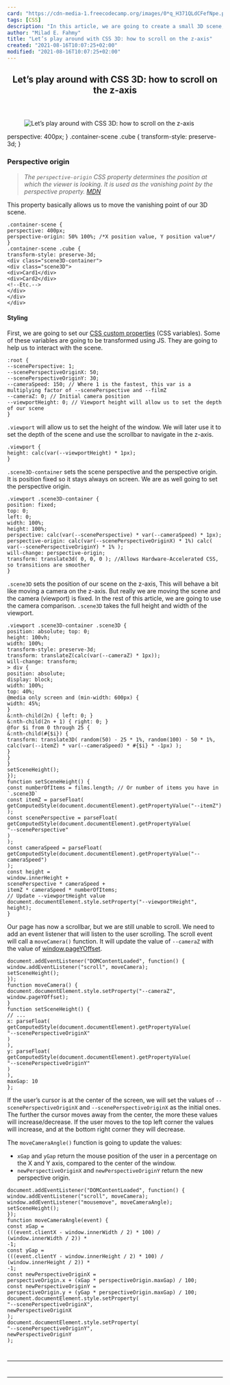 ```yaml
---
card: "https://cdn-media-1.freecodecamp.org/images/0*q_H371QLdCFefNpe.png"
tags: [CSS]
description: "In this article, we are going to create a small 3D scene, whe"
author: "Milad E. Fahmy"
title: "Let’s play around with CSS 3D: how to scroll on the z-axis"
created: "2021-08-16T10:07:25+02:00"
modified: "2021-08-16T10:07:25+02:00"
---
```

<div class="site-wrapper">
<main id="site-main" class="site-main outer">
<div class="inner">
<article class="post-full post tag-css tag-javascript tag-web-development tag-tech tag-design ">
<header class="post-full-header">
<h1 class="post-full-title">Let’s play around with CSS 3D: how to scroll on the z-axis</h1>
</header>
<figure class="post-full-image">
<picture>
<source media="(max-width: 700px)" sizes="1px" srcset="data:image/gif;base64,R0lGODlhAQABAIAAAAAAAP///yH5BAEAAAAALAAAAAABAAEAAAIBRAA7 1w">
<source media="(min-width: 701px)" sizes="(max-width: 800px) 400px,
(max-width: 1170px) 700px,
1400px" srcset="https://cdn-media-1.freecodecamp.org/images/0*q_H371QLdCFefNpe.png 300w,
https://cdn-media-1.freecodecamp.org/images/0*q_H371QLdCFefNpe.png 600w,
https://cdn-media-1.freecodecamp.org/images/0*q_H371QLdCFefNpe.png 1000w,
https://cdn-media-1.freecodecamp.org/images/0*q_H371QLdCFefNpe.png 2000w">
<img onerror="this.style.display='none'" src="https://cdn-media-1.freecodecamp.org/images/0*q_H371QLdCFefNpe.png" alt="Let’s play around with CSS 3D: how to scroll on the z-axis">
</picture>
</figure>
<section class="post-full-content">
<div class="post-content">
perspective: 400px;
}
.container-scene .cube {
transform-style: preserve-3d;
}</code></pre><h3 id="perspective-origin">Perspective origin</h3><blockquote><em>The <code>perspective-origin</code> CSS property determines the position at which the viewer is looking. It is used as the vanishing point by the perspective property. <a href="https://developer.mozilla.org/en-US/docs/Web/CSS/perspective-origin" rel="noopener">MDN</a></em></blockquote><p>This property basically allows us to move the vanishing point of our 3D scene.</p><pre><code class="language-css">.container-scene {
perspective: 400px;
perspective-origin: 50% 100%; /*X position value, Y position value*/
}
.container-scene .cube {
transform-style: preserve-3d;
&lt;div class="scene3D-container"&gt;
&lt;div class="scene3D"&gt;
&lt;div&gt;Card1&lt;/div&gt;
&lt;div&gt;Card2&lt;/div&gt;
&lt;!--Etc.--&gt;
&lt;/div&gt;
&lt;/div&gt;
&lt;/div&gt;</code></pre><h4 id="styling">Styling</h4><p>First, we are going to set our <a href="https://vinceumo.github.io/devNotes/css/2019/02/20/css-customs-properties.html" rel="noopener">CSS custom properties</a> (CSS variables). Some of these variables are going to be transformed using JS. They are going to help us to interact with the scene.</p><pre><code class="language-css">:root {
--scenePerspective: 1;
--scenePerspectiveOriginX: 50;
--scenePerspectiveOriginY: 30;
--cameraSpeed: 150; // Where 1 is the fastest, this var is a multiplying factor of --scenePerspective and --filmZ
--cameraZ: 0; // Initial camera position
--viewportHeight: 0; // Viewport height will allow us to set the depth of our scene
}</code></pre><p><code>.viewport</code> will allow us to set the height of the window. We will later use it to set the depth of the scene and use the scrollbar to navigate in the z-axis.</p><pre><code class="language-css">.viewport {
height: calc(var(--viewportHeight) * 1px);
}</code></pre><p><code>.scene3D-container</code> sets the scene perspective and the perspective origin. It is position fixed so it stays always on screen. We are as well going to set the perspective origin.</p><pre><code class="language-css">.viewport .scene3D-container {
position: fixed;
top: 0;
left: 0;
width: 100%;
height: 100%;
perspective: calc(var(--scenePerspective) * var(--cameraSpeed) * 1px);
perspective-origin: calc(var(--scenePerspectiveOriginX) * 1%) calc( var(--scenePerspectiveOriginY) * 1% );
will-change: perspective-origin;
transform: translate3d( 0, 0, 0 ); //Allows Hardware-Accelerated CSS, so transitions are smoother
}</code></pre><p><code>.scene3D</code> sets the position of our scene on the z-axis, This will behave a bit like moving a camera on the z-axis. But really we are moving the scene and the camera (viewport) is fixed. In the rest of this article, we are going to use the camera comparison. <code>.scene3D</code> takes the full height and width of the viewport.</p><pre><code class="language-css">.viewport .scene3D-container .scene3D {
position: absolute; top: 0;
height: 100vh;
width: 100%;
transform-style: preserve-3d;
transform: translateZ(calc(var(--cameraZ) * 1px));
will-change: transform;
&gt; div {
position: absolute;
display: block;
width: 100%;
top: 40%;
@media only screen and (min-width: 600px) {
width: 45%;
}
&amp;:nth-child(2n) { left: 0; }
&amp;:nth-child(2n + 1) { right: 0; }
@for $i from 0 through 25 {
&amp;:nth-child(#{$i}) {
transform: translate3D( random(50) - 25 * 1%, random(100) - 50 * 1%, calc(var(--itemZ) * var(--cameraSpeed) * #{$i} * -1px) );
}
}
}
setSceneHeight();
});
function setSceneHeight() {
const numberOfItems = films.length; // Or number of items you have in `.scene3D`
const itemZ = parseFloat(
getComputedStyle(document.documentElement).getPropertyValue("--itemZ")
);
const scenePerspective = parseFloat(
getComputedStyle(document.documentElement).getPropertyValue(
"--scenePerspective"
)
);
const cameraSpeed = parseFloat(
getComputedStyle(document.documentElement).getPropertyValue("--cameraSpeed")
);
const height =
window.innerHeight +
scenePerspective * cameraSpeed +
itemZ * cameraSpeed * numberOfItems;
// Update --viewportHeight value
document.documentElement.style.setProperty("--viewportHeight", height);
}</code></pre><p>Our page has now a scrollbar, but we are still unable to scroll. We need to add an event listener that will listen to the user scrolling. The scroll event will call a <code>moveCamera()</code> function. It will update the value of <code>--cameraZ</code> with the value of <a href="https://developer.mozilla.org/en-US/docs/Web/API/Window/pageYOffset" rel="noopener">window.pageYOffset</a>.</p><pre><code class="language-js">document.addEventListener("DOMContentLoaded", function() {
window.addEventListener("scroll", moveCamera);
setSceneHeight();
});
function moveCamera() {
document.documentElement.style.setProperty("--cameraZ", window.pageYOffset);
}
function setSceneHeight() {
// ...
x: parseFloat(
getComputedStyle(document.documentElement).getPropertyValue(
"--scenePerspectiveOriginX"
)
),
y: parseFloat(
getComputedStyle(document.documentElement).getPropertyValue(
"--scenePerspectiveOriginY"
)
),
maxGap: 10
};</code></pre><p>If the user’s cursor is at the center of the screen, we will set the values of <code>--scenePerspectiveOriginX</code> and <code>--scenePerspectiveOriginX</code> as the initial ones. The further the cursor moves away from the center, the more these values will increase/decrease. If the user moves to the top left corner the values will increase, and at the bottom right corner they will decrease.</p><p>The <code>moveCameraAngle()</code> function is going to update the values:</p><ul><li><code>xGap</code> and <code>yGap</code> return the mouse position of the user in a percentage on the X and Y axis, compared to the center of the window.</li><li><code>newPerspectiveOriginX</code> and <code>newPerspectiveOriginY</code> return the new perspective origin.</li></ul><pre><code class="language-js">document.addEventListener("DOMContentLoaded", function() {
window.addEventListener("scroll", moveCamera);
window.addEventListener("mousemove", moveCameraAngle);
setSceneHeight();
});
function moveCameraAngle(event) {
const xGap =
(((event.clientX - window.innerWidth / 2) * 100) /
(window.innerWidth / 2)) *
-1;
const yGap =
(((event.clientY - window.innerHeight / 2) * 100) /
(window.innerHeight / 2)) *
-1;
const newPerspectiveOriginX =
perspectiveOrigin.x + (xGap * perspectiveOrigin.maxGap) / 100;
const newPerspectiveOriginY =
perspectiveOrigin.y + (yGap * perspectiveOrigin.maxGap) / 100;
document.documentElement.style.setProperty(
"--scenePerspectiveOriginX",
newPerspectiveOriginX
);
document.documentElement.style.setProperty(
"--scenePerspectiveOriginY",
newPerspectiveOriginY
);
</div>
<hr>
<hr>
</section>
</article>
</div>
</main>
</div>
<!-- Google Tag Manager (noscript) -->
<!-- End Google Tag Manager (noscript) -->

